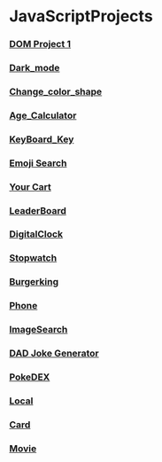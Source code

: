 # JavaScriptProjects

<h3><a href="https://saggyintoit.github.io/JavaScriptProjects/DOM_Project_1/index.html">DOM Project 1</a></h3>
<h3><a href="https://saggyintoit.github.io/JavaScriptProjects/Dark_mode/index.html">Dark_mode</a></h3>
<h3><a href="https://saggyintoit.github.io/JavaScriptProjects/ChangeShape/index.html">Change_color_shape</a></h3>
<h3><a href="https://saggyintoit.github.io/JavaScriptProjects/Age_calculator/index.html">Age_Calculator</a></h3>
<h3><a href="https://saggyintoit.github.io/JavaScriptProjects/Key_board/index.html">KeyBoard_Key</a></h3>
<h3><a href="https://saggyintoit.github.io/JavaScriptProjects/Emoji_project/index.html">Emoji Search</a></h3>
<h3><a href="https://saggyintoit.github.io/JavaScriptProjects/Cart/index.html">Your Cart</a></h3>
<h3><a href="https://saggyintoit.github.io/JavaScriptProjects/LeaderBoard/index.html">LeaderBoard</a></h3>
<h3><a href="https://saggyintoit.github.io/JavaScriptProjects/DigitalClock/index.html">DigitalClock</a></h3>
<h3><a href="https://saggyintoit.github.io/JavaScriptProjects/Stopwatch/index.html">Stopwatch</a></h3>
<h3><a href="https://saggyintoit.github.io/JavaScriptProjects/burgerking/index.html">Burgerking</a></h3>
<h3><a href="https://saggyintoit.github.io/JavaScriptProjects/WeekTest4/index.html">Phone</a></h3>
<h3><a href="https://saggyintoit.github.io/JavaScriptProjects/imageSearch/index.html">ImageSearch</a></h3>
<h3><a href="https://saggyintoit.github.io/JavaScriptProjects/dadJoke/index.html">DAD Joke Generator</a></h3>
<h3><a href="https://saggyintoit.github.io/JavaScriptProjects/PokeDEX/index.html">PokeDEX</a></h3>
<h3><a href="https://saggyintoit.github.io/JavaScriptProjects/Local_Storage/index.html">Local</a></h3>
<h3><a href="https://saggyintoit.github.io/JavaScriptProjects/card/index.html">Card</a></h3>
<h3><a href="https://saggyintoit.github.io/JavaScriptProjects/Movie/index.html">Movie</a></h3>




